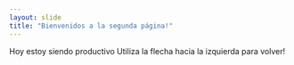 ```yaml
---
layout: slide
title: "Bienvenidos a la segunda página!"
---
```

Hoy estoy siendo productivo
Utiliza la flecha hacia la izquierda para volver!
